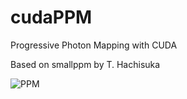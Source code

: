 # cudaPPM
Progressive Photon Mapping with CUDA

Based on smallppm by T. Hachisuka

![PPM](images/progressive.png)